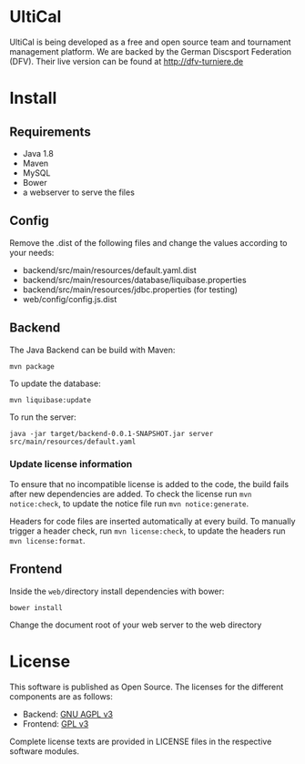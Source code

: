 # UltiCal

UltiCal is being developed as a free and open source team and tournament management platform. We are backed by the German Discsport Federation (DFV). Their live version can be found at http://dfv-turniere.de

# Install

## Requirements

* Java 1.8
* Maven
* MySQL
* Bower
* a webserver to serve the files

## Config

Remove the .dist of the following files and change the values according to your needs:
* backend/src/main/resources/default.yaml.dist
* backend/src/main/resources/database/liquibase.properties
* backend/src/main/resources/jdbc.properties (for testing)
* web/config/config.js.dist

## Backend

The Java Backend can be build with Maven:

`mvn package`

To update the database:

`mvn liquibase:update`

To run the server:

`java -jar target/backend-0.0.1-SNAPSHOT.jar server src/main/resources/default.yaml`

### Update license information

To ensure that no incompatible license is added to the code, the build fails after new dependencies are added. To check the license run `mvn notice:check`, to update the notice file run `mvn notice:generate`.

Headers for code files are inserted automatically at every build. To manually trigger a header check, run `mvn license:check`, to update the headers run `mvn license:format`.

## Frontend

Inside the `web/`directory install dependencies with bower:

`bower install`

Change the document root of your web server to the web directory


# License

This software is published as Open Source. The licenses for the different components are as follows:

* Backend: [GNU AGPL v3](http://www.gnu.org/licenses/agpl-3.0.html)
* Frontend: [GPL v3](http://www.gnu.org/licenses/gpl.html)

Complete license texts are provided in LICENSE files in the respective software modules.

